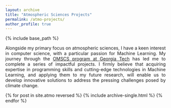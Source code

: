 ```yaml
---
layout: archive
title: "Atmospheric Sciences Projects"
permalink: /atmo-projects/
author_profile: true
---
```


{% include base_path %}

<p style="text-align:justify">Alongside my primary focus on atmospheric sciences, I have a keen interest in computer science, with a particular passion for Machine Learning. My journey through the <a href="https://omscs.gatech.edu/home">OMSCS program at Georgia Tech</a> has led me to complete a series of impactful projects. I firmly believe that acquiring expertise in programming skills and cutting-edge technologies in Machine Learning, and applying them to my future research, will enable us to develop innovative solutions to address the pressing challenges posed by climate change.</p>

{% for post in site.atmo reversed %}
  {% include archive-single.html %}
{% endfor %}